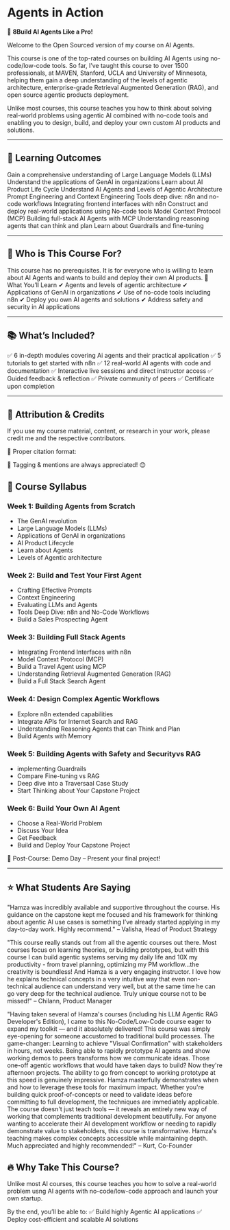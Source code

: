 # Agents in Action
🚀 **8Build AI Agents Like a Pro!**

Welcome to the Open Sourced version of my course on AI Agents.

This course is one of the top-rated courses on building AI Agents using no-code/low-code tools. So far, I’ve taught this course to over 1500 professionals, at MAVEN, Stanford, UCLA and University of Minnesota, helping them gain a deep understanding of the levels of agentic architecture, enterprise-grade Retrieval Augmented Generation (RAG), and open source agentic products deployment.

Unlike most courses, this course teaches you how to think about solving real-world problems using agentic AI combined with no-code tools and enabling you to design, build, and deploy your own custom AI products and solutions.

---

## 📌 Learning Outcomes
Gain a comprehensive understanding of Large Language Models (LLMs)
Understand the applications of GenAI in organizations
Learn about AI Product Life Cycle
Understand AI Agents and Levels of Agentic Architecture
Prompt Engineering and Context Engineering
Tools deep dive: n8n and no-code workflows
Integrating frontend interfaces with n8n
Construct and deploy real-world applications using No-code tools
Model Context Protocol (MCP)
Building full-stack AI Agents with MCP
Understanding reasoning agents that can think and plan
Learn about Guardrails and fine-tuning

---

## 📢 Who is This Course For?
This course has no prerequisites. It is for everyone who is willing to learn about AI Agents and wants to build and deploy their own AI products.
📌 What You’ll Learn
✔ Agents and levels of agentic architecture 
✔ Applications of GenAI in organizations
✔ Use of no-code tools including n8n
✔ Deploy you own AI agents and solutions 
✔ Address safety and security in AI applications 

---

## 📚 What’s Included?
✅ 6 in-depth modules covering Ai agents and their practical application
✅ 5 tutorials to get started with n8n
✅ 12 real-world AI agents with code and documentation
✅ Interactive live sessions and direct instructor access
✅ Guided feedback & reflection
✅ Private community of peers
✅ Certificate upon completion

---

## 📢 Attribution & Credits
If you use my course material, content, or research in your work, please credit me and the respective contributors.

🔹 Proper citation format:

📌 Tagging & mentions are always appreciated! 😊

## 📅 Course Syllabus
### Week 1: Building Agents from Scratch
- The GenAI revolution
- Large Language Models (LLMs)
- Applications of GenAI in organizations
- AI Product Lifecycle
- Learn about Agents
- Levels of Agentic architecture 
### Week 2: Build and Test Your First Agent
- Crafting Effective Prompts
- Context Engineering
- Evaluating LLMs and Agents
- Tools Deep Dive: n8n and No-Code Workflows
- Build a Sales Prospecting Agent 
### Week 3: Building Full Stack Agents
- Integrating Frontend Interfaces with n8n
- Model Context Protocol (MCP)
- Build a Travel Agent using MCP
- Understanding Retrieval Augmented Generation (RAG)
- Build a Full Stack Search Agent
### Week 4: Design Complex Agentic Workflows
- Explore n8n extended capabilities
- Integrate APIs for Internet Search and RAG
- Understanding Reasoning Agents that can Think and Plan
- Build Agents with Memory
### Week 5: Building Agents with Safety and Securityvs RAG
- implementing Guardrails
- Compare Fine-tuning vs RAG
- Deep dive into a Traversaal Case Study
- Start Thinking about Your Capstone Project
### Week 6: Build Your Own AI Agent
- Choose a Real-World Problem
- Discuss Your Idea
- Get Feedback
- Build and Deploy Your Capstone Project

🎉 Post-Course: Demo Day – Present your final project!

---

## ⭐ What Students Are Saying
"Hamza was incredibly available and supportive throughout the course. His guidance on the capstone kept me focused and his framework for thinking about agentic AI use cases is something I’ve already started applying in my day-to-day work. Highly recommend."
– Valisha, Head of Product Strategy

"This course really stands out from all the agentic courses out there. Most courses focus on learning theories, or building prototypes, but with this course I can build agentic systems serving my daily life and 10X my productivity - from travel planning, optimizing my PM workflow...the creativity is boundless! And Hamza is a very engaging instructor. I love how he explains technical concepts in a very intuitive way that even non-technical audience can understand very well, but at the same time he can go very deep for the technical audience. Truly unique course not to be missed!"
– Chilann, Product Manager

"Having taken several of Hamza's courses (including his LLM Agentic RAG Developer's Edition), I came to this No-Code/Low-Code course eager to expand my toolkit — and it absolutely delivered! This course was simply eye-opening for someone accustomed to traditional build processes. The game-changer: Learning to achieve "Visual Confirmation" with stakeholders in hours, not weeks. Being able to rapidly prototype AI agents and show working demos to peers transforms how we communicate ideas. Those one-off agentic workflows that would have taken days to build? Now they're afternoon projects. The ability to go from concept to working prototype at this speed is genuinely impressive. Hamza masterfully demonstrates when and how to leverage these tools for maximum impact. Whether you're building quick proof-of-concepts or need to validate ideas before committing to full development, the techniques are immediately applicable. The course doesn't just teach tools — it reveals an entirely new way of working that complements traditional development beautifully. For anyone wanting to accelerate their AI development workflow or needing to rapidly demonstrate value to stakeholders, this course is transformative. Hamza's teaching makes complex concepts accessible while maintaining depth. Much appreciated and highly recommended!"
– Kurt, Co-Founder

## 🔥 Why Take This Course?
Unlike most AI courses, this course teaches you how to solve a real-world problem usng AI agents with no-code/low-code approach and launch your own startup.

By the end, you’ll be able to:
✅ Build highly Agentic AI applications
✅ Deploy cost-efficient and scalable AI solutions
